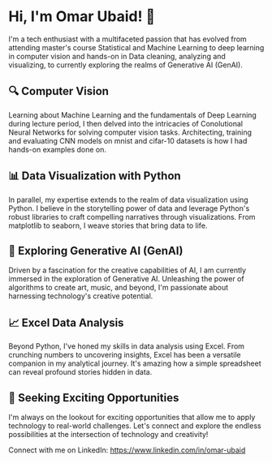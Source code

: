 # Hi, I'm Omar Ubaid! 👋

I'm a tech enthusiast with a multifaceted passion that has evolved from attending master's course Statistical and Machine Learning to deep learning in computer vision and hands-on in Data cleaning, analyzing and visualizing, to currently exploring the realms of Generative AI (GenAI).


## 🔍 Computer Vision

Learning about Machine Learning and the fundamentals of Deep Learning during lecture period, I then delved into the intricacies of Conolutional Neural Networks for solving computer vision tasks. Architecting, training and evaluating CNN models on mnist and cifar-10 datasets is how I had hands-on examples done on.


## 📊 Data Visualization with Python

In parallel, my expertise extends to the realm of data visualization using Python. I believe in the storytelling power of data and leverage Python's robust libraries to craft compelling narratives through visualizations. From matplotlib to seaborn, I weave stories that bring data to life.


## 🧠 Exploring Generative AI (GenAI)

Driven by a fascination for the creative capabilities of AI, I am currently immersed in the exploration of Generative AI. Unleashing the power of algorithms to create art, music, and beyond, I'm passionate about harnessing technology's creative potential.


## 📈 Excel Data Analysis

Beyond Python, I've honed my skills in data analysis using Excel. From crunching numbers to uncovering insights, Excel has been a versatile companion in my analytical journey. It's amazing how a simple spreadsheet can reveal profound stories hidden in data.


## 🚀 Seeking Exciting Opportunities

I'm always on the lookout for exciting opportunities that allow me to apply technology to real-world challenges. Let's connect and explore the endless possibilities at the intersection of technology and creativity!

Connect with me on LinkedIn: https://www.linkedin.com/in/omar-ubaid
